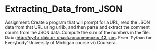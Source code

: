 # Extracting_Data_from_JSON
Assignment: Create a program that will prompt for a URL, read the JSON data from that URL using urllib, and then parse and extract the comment counts from the JSON data. Compute the sum of the numbers in the file. Data: http://py4e-data.dr-chuck.net/comments_42.json. From 'Python for Everybody' University of Michigan course via Coursera.
